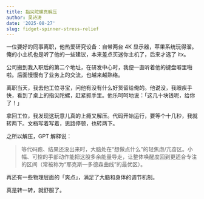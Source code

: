 ```yaml
---
title: 指尖陀螺真解压
author: 吴诗涛
date: '2025-08-27'
slug: fidget-spinner-stress-relief
---
```


一位要好的同事离职，他热爱研究设备：自带两台 4K 显示器，苹果系统玩得溜。俺的小主机也是听了他的一些建议，本来差点买迷你主机了，后来才选了 itx。

公司搬到我入职后的第二个地址，在研发中心时，我便一直听着他的键盘噼里啪啦。后面慢慢有了业务上的交流，也越来越熟络。

离职当天，我去他工位寻宝，问他有没有什么好货留给俺的。他说没，我眼疾手快，看到了桌上的指尖陀螺，赶紧抓手里。他乐呵呵地说：「这几十块钱呢，给你了！」

拿回工位，我发现这玩意儿真的上瘾又解压。代码开始运行，要等个十几秒，我就转两下。文档写着写着，思路停顿，也转两下。

之所以解压，GPT 解释说：

> 等代码跑、结果还没出来时，大脑处在“想做点什么”的轻焦虑/亢奋区。小幅、可控的手部动作能把这股多余能量导走，让整体唤醒度回到更适合专注的区间（常被称为“耶克斯—多德森曲线”的最优区）。

再还有一些物理层面的「爽点」，满足了大脑和身体的调节机制。

真是转一转，就舒服了。
